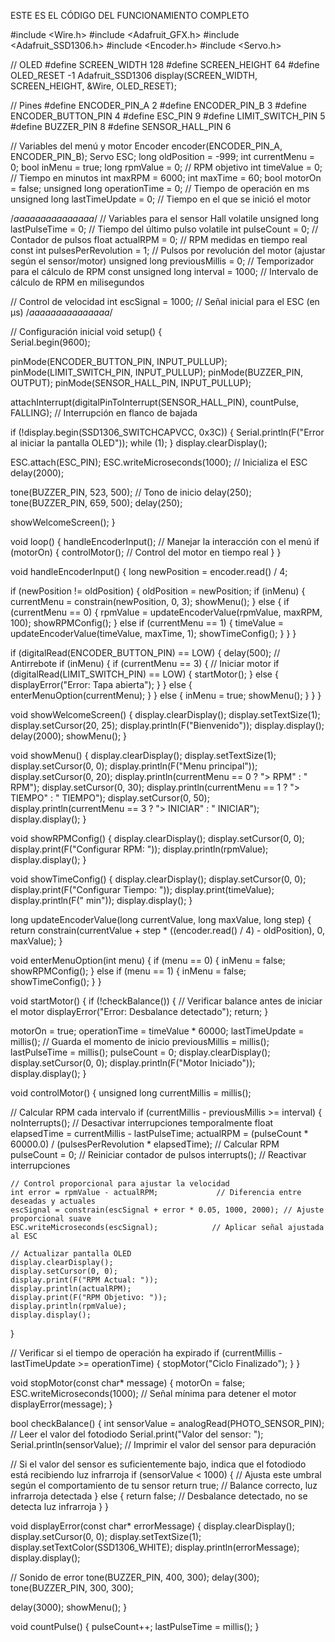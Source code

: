 ESTE ES EL CÓDIGO DEL FUNCIONAMIENTO COMPLETO

#include <Wire.h>
#include <Adafruit_GFX.h>
#include <Adafruit_SSD1306.h>
#include <Encoder.h>
#include <Servo.h>

// OLED
#define SCREEN_WIDTH 128
#define SCREEN_HEIGHT 64
#define OLED_RESET -1
Adafruit_SSD1306 display(SCREEN_WIDTH, SCREEN_HEIGHT, &Wire, OLED_RESET);

// Pines
#define ENCODER_PIN_A 2
#define ENCODER_PIN_B 3
#define ENCODER_BUTTON_PIN 4
#define ESC_PIN 9
#define LIMIT_SWITCH_PIN 5
#define BUZZER_PIN 8
#define SENSOR_HALL_PIN 6

// Variables del menú y motor
Encoder encoder(ENCODER_PIN_A, ENCODER_PIN_B);
Servo ESC;
long oldPosition = -999;
int currentMenu = 0;
bool inMenu = true;
long rpmValue = 0;        // RPM objetivo
int timeValue = 0;        // Tiempo en minutos
int maxRPM = 6000;
int maxTime = 60;
bool motorOn = false;
unsigned long operationTime = 0; // Tiempo de operación en ms
unsigned long lastTimeUpdate = 0; // Tiempo en el que se inició el motor

/*aaaaaaaaaaaaaaa*/
// Variables para el sensor Hall
volatile unsigned long lastPulseTime = 0; // Tiempo del último pulso
volatile int pulseCount = 0;              // Contador de pulsos
float actualRPM = 0;                      // RPM medidas en tiempo real
const int pulsesPerRevolution = 1;        // Pulsos por revolución del motor (ajustar según el sensor/motor)
unsigned long previousMillis = 0;         // Temporizador para el cálculo de RPM
const unsigned long interval = 1000;      // Intervalo de cálculo de RPM en milisegundos

// Control de velocidad
int escSignal = 1000; // Señal inicial para el ESC (en µs)
/*aaaaaaaaaaaaaaa*/

// Configuración inicial
void setup() {  
  Serial.begin(9600);

  pinMode(ENCODER_BUTTON_PIN, INPUT_PULLUP);
  pinMode(LIMIT_SWITCH_PIN, INPUT_PULLUP);
  pinMode(BUZZER_PIN, OUTPUT);
  pinMode(SENSOR_HALL_PIN, INPUT_PULLUP);

  attachInterrupt(digitalPinToInterrupt(SENSOR_HALL_PIN), countPulse, FALLING); // Interrupción en flanco de bajada

  if (!display.begin(SSD1306_SWITCHCAPVCC, 0x3C)) {
    Serial.println(F("Error al iniciar la pantalla OLED"));
    while (1);
  }
  display.clearDisplay();

  ESC.attach(ESC_PIN);
  ESC.writeMicroseconds(1000); // Inicializa el ESC
  delay(2000);

  tone(BUZZER_PIN, 523, 500); // Tono de inicio
  delay(250);
  tone(BUZZER_PIN, 659, 500);
  delay(250);

  showWelcomeScreen();
}

void loop() {
  handleEncoderInput(); // Manejar la interacción con el menú
  if (motorOn) {
    controlMotor(); // Control del motor en tiempo real
  }
}

void handleEncoderInput() {
  long newPosition = encoder.read() / 4;

  if (newPosition != oldPosition) {
    oldPosition = newPosition;
    if (inMenu) {
      currentMenu = constrain(newPosition, 0, 3);
      showMenu();
    } else {
      if (currentMenu == 0) {
        rpmValue = updateEncoderValue(rpmValue, maxRPM, 100);
        showRPMConfig();
      } else if (currentMenu == 1) {
        timeValue = updateEncoderValue(timeValue, maxTime, 1);
        showTimeConfig();
      }
    }
  }

  if (digitalRead(ENCODER_BUTTON_PIN) == LOW) {
    delay(500); // Antirrebote
    if (inMenu) {
      if (currentMenu == 3) { // Iniciar motor
        if (digitalRead(LIMIT_SWITCH_PIN) == LOW) {
          startMotor();
        } else {
          displayError("Error: Tapa abierta");
        }
      } else {
        enterMenuOption(currentMenu);
      }
    } else {
      inMenu = true;
      showMenu();
    }
  }
}

void showWelcomeScreen() {
  display.clearDisplay();
  display.setTextSize(1);
  display.setCursor(20, 25);
  display.println(F("Bienvenido"));
  display.display();
  delay(2000);
  showMenu();
}

void showMenu() {
  display.clearDisplay();
  display.setTextSize(1);
  display.setCursor(0, 0);
  display.println(F("Menu principal"));
  display.setCursor(0, 20);
  display.println(currentMenu == 0 ? "> RPM" : "  RPM");
  display.setCursor(0, 30);
  display.println(currentMenu == 1 ? "> TIEMPO" : "  TIEMPO");
  display.setCursor(0, 50);
  display.println(currentMenu == 3 ? "> INICIAR" : "  INICIAR");
  display.display();
}

void showRPMConfig() {
  display.clearDisplay();
  display.setCursor(0, 0);
  display.print(F("Configurar RPM: "));
  display.println(rpmValue);
  display.display();
}

void showTimeConfig() {
  display.clearDisplay();
  display.setCursor(0, 0);
  display.print(F("Configurar Tiempo: "));
  display.print(timeValue);
  display.println(F(" min"));
  display.display();
}

long updateEncoderValue(long currentValue, long maxValue, long step) {
  return constrain(currentValue + step * ((encoder.read() / 4) - oldPosition), 0, maxValue);
}

void enterMenuOption(int menu) {
  if (menu == 0) {
    inMenu = false;
    showRPMConfig();
  } else if (menu == 1) {
    inMenu = false;
    showTimeConfig();
  }
}

void startMotor() {
  if (!checkBalance()) {  // Verificar balance antes de iniciar el motor
    displayError("Error: Desbalance detectado");
    return;
  }

  motorOn = true;
  operationTime = timeValue * 60000;
  lastTimeUpdate = millis(); // Guarda el momento de inicio
  previousMillis = millis();
  lastPulseTime = millis();
  pulseCount = 0;
  display.clearDisplay();
  display.setCursor(0, 0);
  display.println(F("Motor Iniciado"));
  display.display();
}

void controlMotor() {
  unsigned long currentMillis = millis();

  // Calcular RPM cada intervalo
  if (currentMillis - previousMillis >= interval) {
    noInterrupts(); // Desactivar interrupciones temporalmente
    float elapsedTime = currentMillis - lastPulseTime;
    actualRPM = (pulseCount * 60000.0) / (pulsesPerRevolution * elapsedTime); // Calcular RPM
    pulseCount = 0; // Reiniciar contador de pulsos
    interrupts(); // Reactivar interrupciones

    // Control proporcional para ajustar la velocidad
    int error = rpmValue - actualRPM;             // Diferencia entre deseadas y actuales
    escSignal = constrain(escSignal + error * 0.05, 1000, 2000); // Ajuste proporcional suave
    ESC.writeMicroseconds(escSignal);            // Aplicar señal ajustada al ESC

    // Actualizar pantalla OLED
    display.clearDisplay();
    display.setCursor(0, 0);
    display.print(F("RPM Actual: "));
    display.println(actualRPM);
    display.print(F("RPM Objetivo: "));
    display.println(rpmValue);
    display.display();
  }

  // Verificar si el tiempo de operación ha expirado
  if (currentMillis - lastTimeUpdate >= operationTime) {
    stopMotor("Ciclo Finalizado");
  }
}

void stopMotor(const char* message) {
  motorOn = false;
  ESC.writeMicroseconds(1000); // Señal mínima para detener el motor
  displayError(message);
}

bool checkBalance() {
  int sensorValue = analogRead(PHOTO_SENSOR_PIN); // Leer el valor del fotodiodo
  Serial.print("Valor del sensor: ");
  Serial.println(sensorValue);  // Imprimir el valor del sensor para depuración
  
  // Si el valor del sensor es suficientemente bajo, indica que el fotodiodo está recibiendo luz infrarroja
  if (sensorValue < 1000) {  // Ajusta este umbral según el comportamiento de tu sensor
    return true;  // Balance correcto, luz infrarroja detectada
  } else {
    return false;  // Desbalance detectado, no se detecta luz infrarroja
  }
}

void displayError(const char* errorMessage) {
  display.clearDisplay();
  display.setCursor(0, 0);
  display.setTextSize(1);
  display.setTextColor(SSD1306_WHITE);
  display.println(errorMessage);
  display.display();
  
  // Sonido de error
  tone(BUZZER_PIN, 400, 300);
  delay(300);
  tone(BUZZER_PIN, 300, 300);
  
  delay(3000);
  showMenu();
}

void countPulse() {
  pulseCount++;
  lastPulseTime = millis();
}
